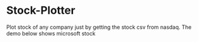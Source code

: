 # Stock-Plotter
Plot stock of any company just by getting the stock csv from nasdaq. The demo below shows microsoft stock
